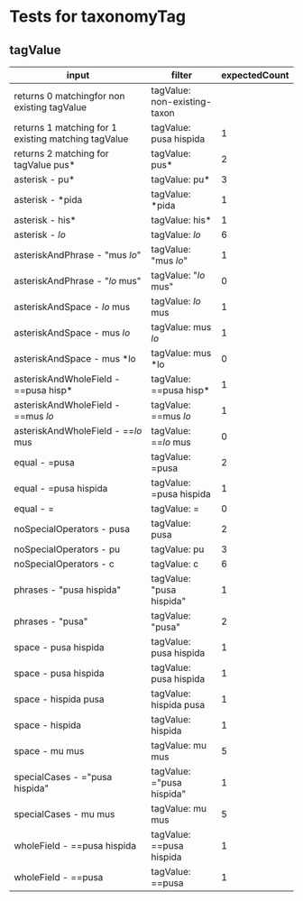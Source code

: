 # Tests for taxonomyTag

## tagValue

| input                                               | filter                       | expectedCount |
| --------------------------------------------------- | ---------------------------- | ------------- |
| returns 0 matchingfor non existing tagValue         | tagValue: non-existing-taxon |               |
| returns 1 matching for 1 existing matching tagValue | tagValue: pusa hispida       | 1             |
| returns 2 matching for tagValue pus*                | tagValue: pus*               | 2             |
| asterisk - pu*                                      | tagValue: pu*                | 3             |
| asterisk - *pida                                    | tagValue: *pida              | 1             |
| asterisk - his*                                     | tagValue: his*               | 1             |
| asterisk - *lo*                                     | tagValue: *lo*               | 6             |
| asteriskAndPhrase - "mus *lo*"                      | tagValue: "mus *lo*"         | 1             |
| asteriskAndPhrase - "*lo* mus"                      | tagValue: "*lo* mus"         | 0             |
| asteriskAndSpace - *lo* mus                         | tagValue: *lo* mus           | 1             |
| asteriskAndSpace - mus *lo*                         | tagValue: mus *lo*           | 1             |
| asteriskAndSpace - mus *lo                          | tagValue: mus *lo            | 0             |
| asteriskAndWholeField - ==pusa hisp*                | tagValue: ==pusa hisp*       | 1             |
| asteriskAndWholeField - ==mus *lo*                  | tagValue: ==mus *lo*         | 1             |
| asteriskAndWholeField - ==*lo* mus                  | tagValue: ==*lo* mus         | 0             |
| equal - =pusa                                       | tagValue: =pusa              | 2             |
| equal - =pusa hispida                               | tagValue: =pusa hispida      | 1             |
| equal - =                                           | tagValue: =                  | 0             |
| noSpecialOperators - pusa                           | tagValue: pusa               | 2             |
| noSpecialOperators - pu                             | tagValue: pu                 | 3             |
| noSpecialOperators - c                              | tagValue: c                  | 6             |
| phrases - "pusa hispida"                            | tagValue: "pusa hispida"     | 1             |
| phrases - "pusa"                                    | tagValue: "pusa"             | 2             |
| space - pusa hispida                                | tagValue: pusa hispida       | 1             |
| space - pusa  hispida                               | tagValue: pusa  hispida      | 1             |
| space - hispida pusa                                | tagValue: hispida pusa       | 1             |
| space - hispida                                     | tagValue: hispida            | 1             |
| space - mu mus                                      | tagValue: mu mus             | 5             |
| specialCases - ="pusa hispida"                      | tagValue: ="pusa hispida"    | 1             |
| specialCases - mu mus                               | tagValue: mu mus             | 5             |
| wholeField - ==pusa hispida                         | tagValue: ==pusa hispida     | 1             |
| wholeField - ==pusa                                 | tagValue: ==pusa             | 1             |